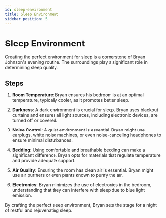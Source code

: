 ```yaml
---
id: sleep-environment
title: Sleep Environment
sidebar_position: 5
---
```


# Sleep Environment

Creating the perfect environment for sleep is a cornerstone of Bryan Johnson's evening routine. The surroundings play a significant role in determining sleep quality.

## Steps

1. **Room Temperature**: Bryan ensures his bedroom is at an optimal temperature, typically cooler, as it promotes better sleep.

2. **Darkness**: A dark environment is crucial for sleep. Bryan uses blackout curtains and ensures all light sources, including electronic devices, are turned off or covered.

3. **Noise Control**: A quiet environment is essential. Bryan might use earplugs, white noise machines, or even noise-canceling headphones to ensure minimal disturbances.

4. **Bedding**: Using comfortable and breathable bedding can make a significant difference. Bryan opts for materials that regulate temperature and provide adequate support.

5. **Air Quality**: Ensuring the room has clean air is essential. Bryan might use air purifiers or even plants known to purify the air.

6. **Electronics**: Bryan minimizes the use of electronics in the bedroom, understanding that they can interfere with sleep due to blue light emission.

By crafting the perfect sleep environment, Bryan sets the stage for a night of restful and rejuvenating sleep.

